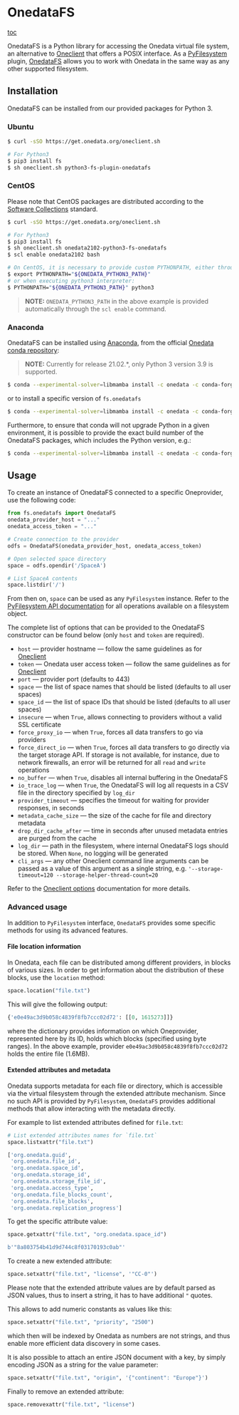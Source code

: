 # OnedataFS

[toc][1]

OnedataFS is a Python library for accessing the Onedata virtual file system,
an alternative to [Oneclient][] that offers a POSIX interface.
As a [PyFilesystem][] plugin, [OnedataFS][fs-onedatafs] allows you
to work with Onedata in the same way as any other supported filesystem.

## Installation

OnedataFS can be installed from our provided packages for Python 3.

### Ubuntu

```bash
$ curl -sSO https://get.onedata.org/oneclient.sh

# For Python3
$ pip3 install fs
$ sh oneclient.sh python3-fs-plugin-onedatafs
```

### CentOS

Please note that CentOS packages are distributed according to the
[Software Collections][] standard.

```bash
$ curl -sSO https://get.onedata.org/oneclient.sh

# For Python3
$ pip3 install fs
$ sh oneclient.sh onedata2102-python3-fs-onedatafs
$ scl enable onedata2102 bash

# On CentOS, it is necessary to provide custom PYTHONPATH, either through export:
$ export PYTHONPATH="${ONEDATA_PYTHON3_PATH}"
# or when executing python3 interpreter:
$ PYTHONPATH="${ONEDATA_PYTHON3_PATH}" python3
```

> **NOTE:** `ONEDATA_PYTHON3_PATH` in the above example is provided
> automatically through the `scl enable` command.

### Anaconda

OnedataFS can be installed using [Anaconda][], from the official
[Onedata conda repository][anaconda onedata]:

> **NOTE:** Currently for release 21.02.\*, only Python 3 version 3.9 is supported.

```bash
$ conda --experimental-solver=libmamba install -c onedata -c conda-forge fs.onedatafs
```

or to install a specific version of `fs.onedatafs`
<!-- TODO VFS-12386 use xRELEASExVERSIONx placeholder instead of fixed version -->
```bash
$ conda --experimental-solver=libmamba install -c onedata -c conda-forge fs.onedatafs=20.02.5
```

Furthermore, to ensure that conda will not upgrade Python in a given environment,
it is possible to provide the exact build number of the OnedataFS packages, which
includes the Python version, e.g.:
<!-- TODO VFS-12386 use xRELEASExVERSIONx placeholder instead of fixed version -->
```bash
$ conda --experimental-solver=libmamba install -c onedata -c conda-forge fs.onedatafs=20.02.5=py36_0
```

## Usage

To create an instance of OnedataFS connected to a specific Oneprovider, use the following code:

```python
from fs.onedatafs import OnedataFS
onedata_provider_host = "..."
onedata_access_token = "..."

# Create connection to the provider
odfs = OnedataFS(onedata_provider_host, onedata_access_token)

# Open selected space directory
space = odfs.opendir('/SpaceA')

# List SpaceA contents
space.listdir('/')
```

From then on, `space` can be used as any `PyFilesystem` instance. Refer
to the [PyFilesystem API documentation][pyfilesystem api]
for all operations available on a filesystem object.

The complete list of options that can be provided to the OnedataFS constructor
can be found below (only `host` and `token` are required).

* `host` — provider hostname — follow the same guidelines as for
  [Oneclient][oneclient usage]
* `token` — Onedata user access token — follow the same guidelines as for
  [Oneclient][oneclient authentication]
* `port` — provider port (defaults to 443)
* `space` — the list of space names that should be listed (defaults to all user spaces)
* `space_id` — the list of space IDs that should be listed (defaults to all user spaces)
* `insecure` — when `True`, allows connecting to providers without a valid SSL certificate
* `force_proxy_io` — when `True`, forces all data transfers to go via providers
* `force_direct_io` — when `True`, forces all data transfers to go directly via
  the target storage API. If storage is not available, for instance, due to
  network firewalls, an error will be returned for all `read` and `write`
  operations
* `no_buffer` — when `True`, disables all internal buffering in the OnedataFS
* `io_trace_log` — when `True`, the OnedataFS will log all requests in a CSV
  file in the directory specified by `log_dir`
* `provider_timeout` — specifies the timeout for waiting for provider responses, in seconds
* `metadata_cache_size` — the size of the cache for file and directory metadata
* `drop_dir_cache_after` — time in seconds after unused metadata entries are
  purged from the cache
* `log_dir` — path in the filesystem, where internal OnedataFS logs should be
  stored. When `None`, no logging will be generated
* `cli_args` — any other Oneclient command line arguments can be passed as a
  value of this argument as a single string, e.g. `'--storage-timeout=120 --storage-helper-thread-count=20`

Refer to the [Oneclient options][] documentation for more details.

### Advanced usage

In addition to `PyFilesystem` interface, `OnedataFS` provides some specific methods
for using its advanced features.

#### File location information

In Onedata, each file can be distributed among different providers,
in blocks of various sizes.  In order to get information about the distribution
of these blocks, use the `location` method:

```python
space.location("file.txt")
```

This will give the following output:

```python
{'e0e49ac3d9b058c4839f8fb7ccc02d72': [[0, 1615273]]}
```

where the dictionary provides information on which Oneprovider, represented here
by its ID, holds which blocks (specified using byte ranges). In the above example,
provider `e0e49ac3d9b058c4839f8fb7ccc02d72` holds the entire file (1.6MB).

#### Extended attributes and metadata

Onedata supports metadata for each file or directory, which is accessible via
the virtual filesystem through the extended attribute mechanism. Since no such
API is provided by `PyFilesystem`, `OnedataFS` provides additional methods that
allow interacting with the metadata directly.

For example to list extended attributes defined for `file.txt`:

```python
# List extended attributes names for `file.txt`
space.listxattr("file.txt")
```

```python
['org.onedata.guid',
 'org.onedata.file_id',
 'org.onedata.space_id',
 'org.onedata.storage_id',
 'org.onedata.storage_file_id',
 'org.onedata.access_type',
 'org.onedata.file_blocks_count',
 'org.onedata.file_blocks',
 'org.onedata.replication_progress']
```

To get the specific attribute value:

```python
space.getxattr("file.txt", "org.onedata.space_id")
```

```python
b'"8a803754b41d9d744c8f03170193c0ab"'
```

To create a new extended attribute:

```python
space.setxattr("file.txt", "license", '"CC-0"')
```

Please note that the extended attribute values are by default parsed as JSON values, thus to insert a string, it has to have additional `"` quotes.

This allows to add numeric constants as values like this:

```python
space.setxattr("file.txt", "priority", "2500")
```

which then will be indexed by Onedata as numbers are not strings, and thus enable
more efficient data discovery in some cases.

It is also possible to attach an entire JSON document with a key, by simply encoding
JSON as a string for the value parameter:

```python
space.setxattr("file.txt", "origin", '{"continent": "Europe"}')
```

Finally to remove an extended attribute:

```python
space.removexattr("file.txt", "license")
```

<!-- references -->

[1]: <>

[oneclient]: oneclient.md

[pyfilesystem]: https://www.pyfilesystem.org/

[fs-onedatafs]: https://github.com/onedata/fs-onedatafs/

[software collections]: https://www.softwarecollections.org/en/

[anaconda]: https://anaconda.org

[anaconda onedata]: https://anaconda.org/onedata

[pyfilesystem api]: https://docs.pyfilesystem.org/en/latest/interface.html

[oneclient usage]: oneclient.md#basic-usage

[oneclient authentication]: oneclient.md#authentication

[oneclient options]: oneclient.md#options
